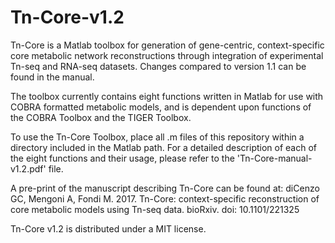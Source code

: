 # Tn-Core-v1.2

Tn-Core is a Matlab toolbox for generation of gene-centric, context-specific core metabolic network reconstructions through integration of experimental Tn-seq and RNA-seq datasets. Changes compared to version 1.1 can be found in the manual.

The toolbox currently contains eight functions written in Matlab for use with COBRA formatted metabolic models, and is dependent upon functions of the COBRA Toolbox and the TIGER Toolbox.

To use the Tn-Core Toolbox, place all .m files of this repository within a directory included in the Matlab path. For a detailed description of each of the eight functions and their usage, please refer to the 'Tn-Core-manual-v1.2.pdf' file.

A pre-print of the manuscript describing Tn-Core can be found at:
diCenzo GC, Mengoni A, Fondi M. 2017. Tn-Core: context-specific reconstruction of core metabolic models using Tn-seq data. bioRxiv. doi: 10.1101/221325

Tn-Core v1.2 is distributed under a MIT license.
